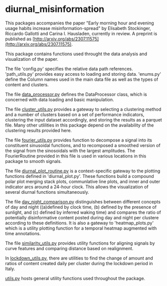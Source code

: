 # diurnal_misinformation

This packages accompanies the paper "Early morning hour and evening usage habits increase misinformation-spread" by Elisabeth Stockinger, Riccardo Gallotti and Carina I. Hausladen, currently in review.
A preprint is published as [http://arxiv.org/abs/2307.11575](http://arxiv.org/abs/2307.11575).

This package contains functions used throught the data analysis and visualization of the paper.

The file 'config.py' specifies the relative data path references. 'path_utils.py' provides easy access to loading and storing data. 'enums.py' define the Column names used in the main data file as well as the types of content and clusters.

The file [data_processor.py](diurnal_misinformation/data_processor.py) defines the DataProcessor class, which is concerned with data loading and basic manipulation.

The file [cluster_utils.py](diurnal_misinformation/cluster_utils.py) provides a gateway to selecting a clustering method and a number of clusters based on a set of performance indicators, clustering the input dataset accordingly, and storing the results as a parquet file. Many other utlilities in this package depend on the availability of the clustering results provided here.

The file [fourier_utils.py](diurnal_misinformation/fourier_utils.py) provides function to decompose a signal into its constituent sinusoidal functions, and to recomposed a smoothed version of the signal from the sinosoidals with the largest amplitudes. The FourierRoutine provided in this file is used in various locations in this package to smooth signals.

The file [diurnal_plot_routine.py](diurnal_misinformation/diurnal_plot_routine.py) is a context-specific gateway to the plotting functions defined in 'diurnal_plot.py'. These functions build a compound polar plot merging stack plots, communlative line plots, and inner and outer indicator arcs around a 24-hour clock. This allows the visualization of several diurnal functions simultaneously.

The file [day_night_comparison.py](diurnal_misinformation/diurnal_plot_routine.py) distinguishes between different concepts of day and night ((a)defined by clock time, (b) defined by the presence of sunlight, and (c) defined by inferred waking time) and compares the ratio of potentially disinformative content posted during day and night per clustere according to these definitions. It is also  a gateway to 'heatmap_plots.py' which is a utility plotting function for a temporal heatmap augmented with time annotations. 

The file [similarity_utils.py](diurnal_misinformation/similarity_utils.py) provides utility functions for aligning signals by curve features and comparing distance based on realignment.

In [lockdown_utils.py](diurnal_misinformation/lockdown_utils.py), there are utilities to find the change of amount and ratios of content created daily per cluster during the lockdown period in Italy.

[utils.py](diurnal_misinformation/utils.py) hosts general utility functions used throughout the package.
